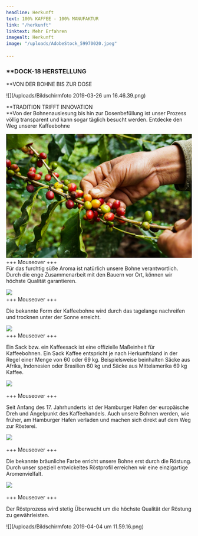 ```yaml
---
headline: Herkunft
text: 100% KAFFEE - 100% MANUFAKTUR
link: "/herkunft"
linktext: Mehr Erfahren
imagealt: Herkunft
image: "/uploads/AdobeStock_59970020.jpeg"

---
```

### **DOCK-18 HERSTELLUNG

\**VON DER BOHNE BIS ZUR DOSE

![](/uploads/Bildschirmfoto 2019-03-26 um 16.46.39.png)

\**TRADITION TRIFFT INNOVATION  
\**Von der Bohnenauslesung bis hin zur Dosenbefüllung ist unser Prozess völlig transparent und kann sogar täglich besucht werden. Entdecke den Weg unserer Kaffeebohne

![](/uploads/AdobeStock_59970020.jpeg)  
\+++ Mouseover +++  
Für das furchtig süße Aroma ist natürlich unsere Bohne verantwortlich. Durch die enge Zusammenarbeit mit den Bauern vor Ort, können wir höchste Qualität garantieren.

![](/uploads/AdobeStock_152121830.jpeg)  
\+++ Mouseover +++

Die bekannte Form der Kaffeebohne wird durch das tagelange nachreifen und trocknen unter der Sonne erreicht.

![](/uploads/AdobeStock_129116861.jpeg)  
\+++ Mouseover +++

Ein Sack bzw. ein Kaffeesack ist eine offizielle Maßeinheit für Kaffeebohnen. Ein Sack Kaffee entspricht je nach Herkunftsland in der Regel einer Menge von 60 oder 69 kg. Beispielsweise beinhalten Säcke aus Afrika, Indonesien oder Brasilien 60 kg und Säcke aus Mittelamerika 69 kg Kaffee.

![](/uploads/AdobeStock_246753642.jpeg)

\+++ Mouseover +++

Seit Anfang des 17. Jahrhunderts ist der Hamburger Hafen der europäische Dreh und Angelpunkt des Kaffeehandels. Auch unsere Bohnen werden, wie früher, am Hamburger Hafen verladen und machen sich direkt auf dem Weg zur Rösterei.

![](/uploads/AdobeStock_109299986.jpeg)

\+++ Mouseover +++

Die bekannte bräunliche Farbe erricht unsere Bohne erst durch die Röstung. Durch unser speziell entwickeltes Röstprofil erreichen wir eine einzigartige Aromenvielfalt.

![](/uploads/AdobeStock_41828301.jpeg)

\+++ Mouseover +++

Der Röstprozess wird stetig Überwacht um die höchste Qualität der Röstung zu gewährleisten.

![](/uploads/Bildschirmfoto 2019-04-04 um 11.59.16.png)